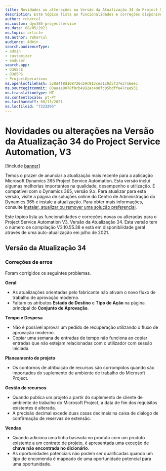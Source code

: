 ```yaml
---
title: Novidades ou alterações na Versão da Atualização 34 do Project Service Automation, V3
description: Este tópico lista as funcionalidades e correções disponíveis no Project Service Automation V3, Versão da Atualização 34, V3.
author: ruhercul
ms.custom: dyn365-projectservice
ms.date: 08/05/2021
ms.topic: article
ms.author: ruhercul
audience: Admin
search.audienceType:
- admin
- customizer
- enduser
search.app:
- D365CE
- D365PS
- ProjectOperations
ms.openlocfilehash: 528d4f8d108720cb9c912cea1c0d5f37e3716eec
ms.sourcegitcommit: 80aa1e8070f0cb4992ac408fc05bdffe47cee931
ms.translationtype: HT
ms.contentlocale: pt-PT
ms.lasthandoff: 08/13/2021
ms.locfileid: "7323295"
---
```

# <a name="whats-new-or-changed-in-project-service-automation-update-release-34-v3"></a>Novidades ou alterações na Versão da Atualização 34 do Project Service Automation, V3

[!include [banner](../includes/psa-now-project-operations.md)]

Temos o prazer de anunciar a atualização mais recente para a aplicação Microsoft Dynamics 365 Project Service Automation. Esta versão inclui algumas melhorias importantes na qualidade, desempenho e utilização. É compatível com o Dynamics 365, versão 9.x. Para atualizar para esta versão, visite a página de soluções online do Centro de Administração do Dynamics 365 e instale a atualização. Para obter mais informações, consulte [Instalar, atualizar ou remover uma solução preferencial](/power-platform/admin/install-remove-preferred-solution).

Este tópico lista as funcionalidades e correções novas ou alteradas para o Project Service Automation V3, Versão da Atualização 34. Esta versão tem o número de compilação V3.10.55.38 e está em disponibilidade geral através de uma auto-atualização em julho de 2021.

## <a name="update-release-34"></a>Versão da Atualização 34

### <a name="bug-fixes"></a>Correções de erros
Foram corrigidos os seguintes problemas.

**Geral**

- As atualizações orientadas pelo fabricante não ativam o novo fluxo de trabalho de aprovação moderno.
- Faltam os atributos **Estado de Destino** e **Tipo de Ação** na página principal do **Conjunto de Aprovação**.

**Tempo e Despesa**

- Não é possível aprovar um pedido de recuperação utilizando o fluxo de aprovação moderno.
- Copiar uma semana de entradas de tempo não funciona ao copiar entradas que não estejam relacionadas com o utilizador com sessão iniciada.

**Planeamento de projeto**

- Os contornos de atribuição de recursos são corrompidos quando são importados do suplemento de ambiente de trabalho do Microsoft Project.

**Gestão de recursos**

- Quando publica um projeto a partir do suplemento de cliente de ambiente de trabalho do Microsoft Project, a data de fim dos requisitos existentes é alterada.
- A precisão decimal excede duas casas decimais na caixa de diálogo de confirmação de reservas de extensão.

**Vendas**

- Quando adiciona uma linha baseada no produto com um produto existente a um contrato de projeto, é apresentada uma exceção de **chave não encontrada no dicionário**.
- As oportunidades potenciais não podem ser qualificadas quando um tipo de encomenda é mapeado de uma oportunidade potencial para uma oportunidade.
